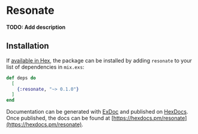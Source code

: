 # Resonate

**TODO: Add description**

## Installation

If [available in Hex](https://hex.pm/docs/publish), the package can be installed
by adding `resonate` to your list of dependencies in `mix.exs`:

```elixir
def deps do
  [
    {:resonate, "~> 0.1.0"}
  ]
end
```

Documentation can be generated with [ExDoc](https://github.com/elixir-lang/ex_doc)
and published on [HexDocs](https://hexdocs.pm). Once published, the docs can
be found at [https://hexdocs.pm/resonate](https://hexdocs.pm/resonate).

